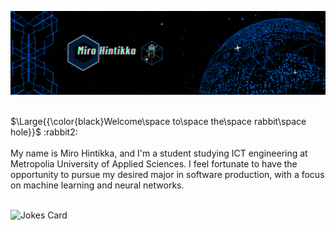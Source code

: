 ![Header](./dev_making.gif)
<p><br>$\Large{{\color{black}Welcome\space to\space the\space rabbit\space hole}}$ :rabbit2:<br><br>My name is Miro Hintikka, and I'm a student studying ICT engineering at Metropolia University
of Applied Sciences. I feel fortunate to have the opportunity to pursue my desired major in software production,
with a focus on machine learning and neural networks.</p>

<br>
<!-- HTML -->
<img src="https://readme-jokes.vercel.app/api" alt="Jokes Card" />
<br>


<!--
**hinmiro/hinmiro** is a ✨ _special_ ✨ repository because its `README.md` (this file) appears on your GitHub profile.

Here are some ideas to get you started:

- 🔭 I’m currently working on ...
- 🌱 I’m currently learning ...
- 👯 I’m looking to collaborate on ...
- 🤔 I’m looking for help with ...
- 💬 Ask me about ...
- 📫 How to reach me: ...
- 😄 Pronouns: ...
- ⚡ Fun fact: ...
-->
